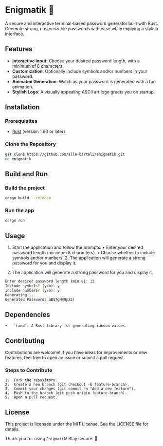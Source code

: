# Enigmatik 🔐

A secure and interactive terminal-based password generator built with Rust.
Generate strong, customizable passwords with ease while enjoying a stylish interface.

## Features

- **Interactive Input**: Choose your desired password length, with a minimum of 8 characters.
- **Customization**: Optionally include symbols and/or numbers in your password.
- **Animated Generation**: Watch as your password is generated with a fun animation.
- **Stylish Logo**: A visually appealing ASCII art logo greets you on startup.

## Installation

### Prerequisites

- [Rust](https://www.rust-lang.org/tools/install) (version 1.60 or later)

### Clone the Repository

```bash
git clone https://github.com/alle-bartoli/enigmatik.git
cd enigmatik
```

## Build and Run

### Build the project

```sh
cargo build --release
```

### Run the app

```sh
cargo run
```

## Usage

1. Start the application and follow the prompts:
   • Enter your desired password length (minimum 8 characters).
   • Choose whether to include symbols and/or numbers. 2. The application will generate a strong password for you and display it.

2. The application will generate a strong password for you and display it.

```sh
Enter desired password length (min 8): 12
Include symbols? (y/n): y
Include numbers? (y/n): y
Generating...
Generated Password: aB$7gH@9pZ2!
```

## Dependencies

    •	`rand`: A Rust library for generating random values.

## Contributing

Contributions are welcome!
If you have ideas for improvements or new features, feel free to open an issue or submit a pull request.

### Steps to Contribute

    1.	Fork the repository.
    2.	Create a new branch (git checkout -b feature-branch).
    3.	Commit your changes (git commit -m "Add a new feature").
    4.	Push to the branch (git push origin feature-branch).
    5.	Open a pull request.

## License

This project is licensed under the MIT License. See the LICENSE file for details.

Thank you for using `Enigmatik`! Stay secure. 🔐
